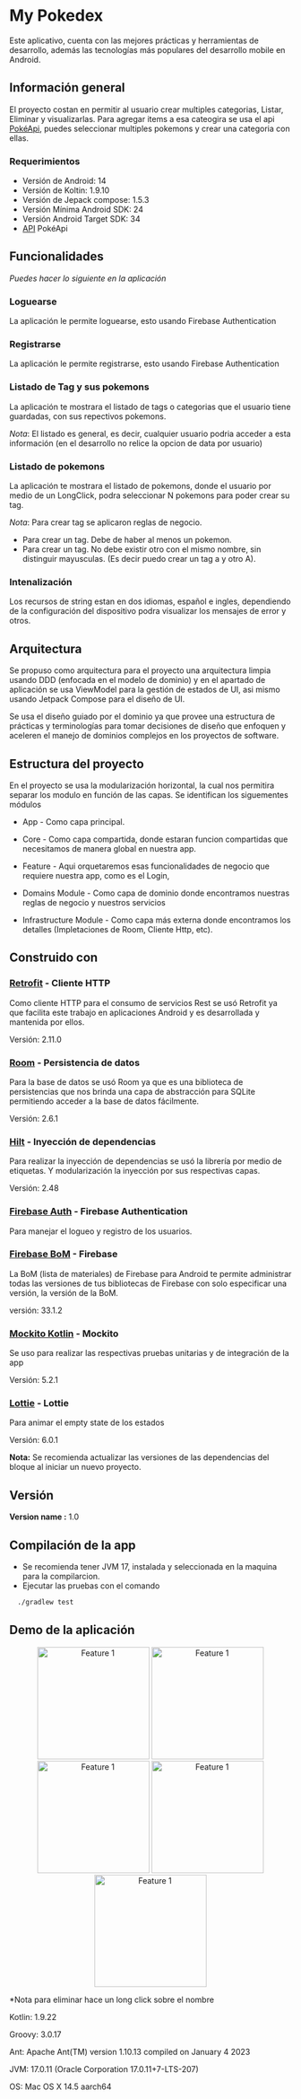 # My Pokedex 
Este aplicativo, cuenta con las mejores prácticas y herramientas de desarrollo, además las tecnologías más populares del desarrollo mobile en Android.

## Información general

El proyecto costan en permitir al usuario crear multiples categorias, Listar, Eliminar y visualizarlas. Para agregar items a esa cateogira se usa el api [PokéApi](https://pokeapi.co/), puedes seleccionar multiples pokemons y crear una categoria con ellas.


### Requerimientos

* Versión de Android: 14
* Versión de Koltin: 1.9.10
* Versión de Jepack compose: 1.5.3
* Versión Mínima Android SDK: 24
* Versión Android Target SDK: 34
* [API](https://pokeapi.co/) PokéApi


## Funcionalidades
_Puedes hacer lo siguiente en la aplicación_

### Loguearse
La aplicación le permite loguearse, esto usando Firebase Authentication

### Registrarse
La aplicación le permite registrarse, esto usando Firebase Authentication

### Listado de Tag y sus pokemons
La aplicación te mostrara el listado de tags o categorias que el usuario tiene guardadas, con sus repectivos pokemons.

*Nota*: El listado es general, es decir, cualquier usuario podria acceder a esta información (en el desarrollo no relice la opcion de data por usuario)

### Listado de pokemons
La aplicación te mostrara el listado de pokemons, donde el usuario por medio de un LongClick, podra seleccionar N pokemons para poder crear su tag.

*Nota*: Para crear tag se aplicaron reglas de negocio.
- Para crear un tag. Debe de haber al menos un pokemon.
- Para crear un tag. No debe existir otro con el mismo nombre, sin distinguir mayusculas. (Es decir puedo crear un tag a y otro A).

### Intenalización
Los recursos de string estan en dos idiomas, español e ingles, dependiendo de la configuración del dispositivo podra visualizar los mensajes de error y otros.

## Arquitectura
Se propuso como arquitectura para el proyecto una arquitectura limpia usando DDD (enfocada en el modelo de dominio) y en el apartado de aplicación se usa ViewModel para la gestión de estados de UI, asi mismo usando Jetpack Compose para el diseño de UI. 

Se usa el diseño guiado por el dominio ya que provee una estructura de prácticas y terminologías para tomar decisiones de diseño que enfoquen y aceleren el manejo de dominios complejos en los proyectos de software. 


## Estructura del proyecto
En el proyecto se usa la modularización horizontal, la cual nos permitira separar los modulo en función de las capas.
Se identifican los siguementes módulos
* App - Como capa principal.
* Core - Como capa compartida, donde estaran funcion compartidas que necesitamos de manera global en nuestra app.
* Feature - Aqui orquetaremos esas funcionalidades de negocio que requiere nuestra app, como es el Login, 

* Domains Module - Como capa de dominio donde encontramos nuestras reglas de negocio y nuestros servicios 
* Infrastructure Module - Como capa más externa donde encontramos los detalles (Impletaciones de Room, Cliente Http, etc).


## Construido con
### [Retrofit](https://square.github.io/retrofit/) - Cliente HTTP
Como cliente HTTP para el consumo de servicios Rest se usó Retrofit ya que facilita este trabajo en aplicaciones Android y es desarrollada y mantenida por ellos.

Versión: 2.11.0
### [Room](https://developer.android.com/training/data-storage/room?hl=es-419) - Persistencia de datos
Para la base de datos se usó Room ya que es una biblioteca de persistencias que nos brinda una capa de abstracción para SQLite permitiendo acceder a la base de datos fácilmente.

Versión: 2.6.1
### [Hilt](https://developer.android.com/training/dependency-injection/hilt-android?hl=es-419) - Inyección de dependencias
Para realizar la inyección de dependencias se usó la librería por medio de etiquetas.
Y modularización la inyección por sus respectivas capas.

Versión: 2.48
### [Firebase Auth](https://firebase.google.com/docs/auth?hl=es-419) - Firebase Authentication
Para manejar el logueo y registro de los usuarios.

### [Firebase BoM](https://pub.dev/packages/path) - Firebase
La BoM (lista de materiales) de Firebase para Android te permite administrar todas las versiones de tus bibliotecas de Firebase con solo especificar una versión, la versión de la BoM.

versión: 33.1.2

### [Mockito Kotlin](https://github.com/mockito/mockito-kotlin) - Mockito
Se uso para realizar las respectivas pruebas unitarias y de integración de la app

Versión: 5.2.1

### [Lottie](https://lottiefiles.com/es/) - Lottie
Para animar el empty state de los estados

Versión: 6.0.1

**Nota:** Se recomienda actualizar las versiones de las dependencias del bloque al iniciar un nuevo proyecto.

## Versión

**Version name :** 1.0

## Compilación de la app
* Se recomienda tener JVM 17, instalada y seleccionada en la maquina para la compilarcion.
* Ejecutar las pruebas con el comando 
```bash
  ./gradlew test     
```
## Demo de la aplicación
<p align="center">
   <img src="gift/login.gif" alt="Feature 1" width="200"/>
   <img src="gift/registro.gif" alt="Feature 1" width="200"/>
      <img src="gift/empty state.gif" alt="Feature 1" width="200"/>
            <img src="gift/add.gif" alt="Feature 1" width="200"/>
                <img src="gift/delete.gif" alt="Feature 1" width="200"/>
            
</p>

*Nota para eliminar hace un long click sobre el nombre



Kotlin:       1.9.22

Groovy:       3.0.17

Ant:          Apache Ant(TM) version 1.10.13 compiled on January 4 2023

JVM:          17.0.11 (Oracle Corporation 17.0.11+7-LTS-207)

OS:           Mac OS X 14.5 aarch64


